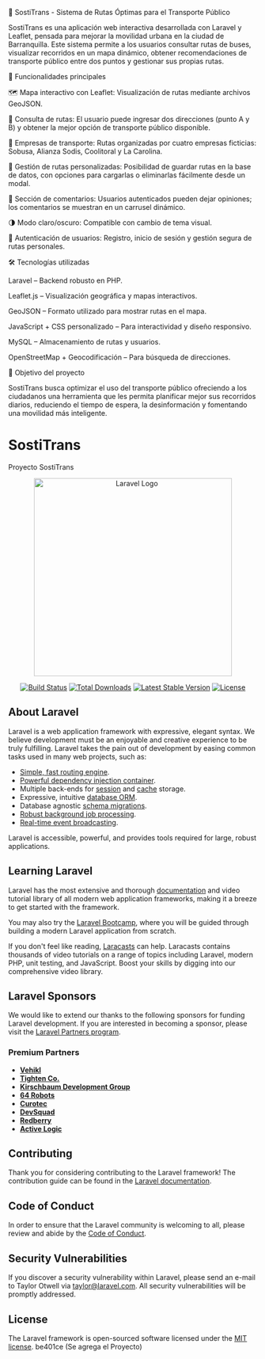 🚌 SostiTrans - Sistema de Rutas Óptimas para el Transporte Público

SostiTrans es una aplicación web interactiva desarrollada con Laravel y Leaflet, pensada para mejorar la movilidad urbana en la ciudad de Barranquilla. Este sistema permite a los usuarios consultar rutas de buses, visualizar recorridos en un mapa dinámico, obtener recomendaciones de transporte público entre dos puntos y gestionar sus propias rutas.

🚀 Funcionalidades principales

🗺️ Mapa interactivo con Leaflet: Visualización de rutas mediante archivos GeoJSON.

🔎 Consulta de rutas: El usuario puede ingresar dos direcciones (punto A y B) y obtener la mejor opción de transporte público disponible.

🚌 Empresas de transporte: Rutas organizadas por cuatro empresas ficticias: Sobusa, Alianza Sodis, Coolitoral y La Carolina.

💾 Gestión de rutas personalizadas: Posibilidad de guardar rutas en la base de datos, con opciones para cargarlas o eliminarlas fácilmente desde un modal.

💬 Sección de comentarios: Usuarios autenticados pueden dejar opiniones; los comentarios se muestran en un carrusel dinámico.

🌗 Modo claro/oscuro: Compatible con cambio de tema visual.

🔐 Autenticación de usuarios: Registro, inicio de sesión y gestión segura de rutas personales.


🛠️ Tecnologías utilizadas

Laravel – Backend robusto en PHP.

Leaflet.js – Visualización geográfica y mapas interactivos.

GeoJSON – Formato utilizado para mostrar rutas en el mapa.

JavaScript + CSS personalizado – Para interactividad y diseño responsivo.

MySQL – Almacenamiento de rutas y usuarios.

OpenStreetMap + Geocodificación – Para búsqueda de direcciones.


🎯 Objetivo del proyecto

SostiTrans busca optimizar el uso del transporte público ofreciendo a los ciudadanos una herramienta que les permita planificar mejor sus recorridos diarios, reduciendo el tiempo de espera, la desinformación y fomentando una movilidad más inteligente.
# SostiTrans
Proyecto SostiTrans

<p align="center"><a href="https://laravel.com" target="_blank"><img src="https://raw.githubusercontent.com/laravel/art/master/logo-lockup/5%20SVG/2%20CMYK/1%20Full%20Color/laravel-logolockup-cmyk-red.svg" width="400" alt="Laravel Logo"></a></p>

<p align="center">
<a href="https://github.com/laravel/framework/actions"><img src="https://github.com/laravel/framework/workflows/tests/badge.svg" alt="Build Status"></a>
<a href="https://packagist.org/packages/laravel/framework"><img src="https://img.shields.io/packagist/dt/laravel/framework" alt="Total Downloads"></a>
<a href="https://packagist.org/packages/laravel/framework"><img src="https://img.shields.io/packagist/v/laravel/framework" alt="Latest Stable Version"></a>
<a href="https://packagist.org/packages/laravel/framework"><img src="https://img.shields.io/packagist/l/laravel/framework" alt="License"></a>
</p>

## About Laravel

Laravel is a web application framework with expressive, elegant syntax. We believe development must be an enjoyable and creative experience to be truly fulfilling. Laravel takes the pain out of development by easing common tasks used in many web projects, such as:

- [Simple, fast routing engine](https://laravel.com/docs/routing).
- [Powerful dependency injection container](https://laravel.com/docs/container).
- Multiple back-ends for [session](https://laravel.com/docs/session) and [cache](https://laravel.com/docs/cache) storage.
- Expressive, intuitive [database ORM](https://laravel.com/docs/eloquent).
- Database agnostic [schema migrations](https://laravel.com/docs/migrations).
- [Robust background job processing](https://laravel.com/docs/queues).
- [Real-time event broadcasting](https://laravel.com/docs/broadcasting).

Laravel is accessible, powerful, and provides tools required for large, robust applications.

## Learning Laravel

Laravel has the most extensive and thorough [documentation](https://laravel.com/docs) and video tutorial library of all modern web application frameworks, making it a breeze to get started with the framework.

You may also try the [Laravel Bootcamp](https://bootcamp.laravel.com), where you will be guided through building a modern Laravel application from scratch.

If you don't feel like reading, [Laracasts](https://laracasts.com) can help. Laracasts contains thousands of video tutorials on a range of topics including Laravel, modern PHP, unit testing, and JavaScript. Boost your skills by digging into our comprehensive video library.

## Laravel Sponsors

We would like to extend our thanks to the following sponsors for funding Laravel development. If you are interested in becoming a sponsor, please visit the [Laravel Partners program](https://partners.laravel.com).

### Premium Partners

- **[Vehikl](https://vehikl.com/)**
- **[Tighten Co.](https://tighten.co)**
- **[Kirschbaum Development Group](https://kirschbaumdevelopment.com)**
- **[64 Robots](https://64robots.com)**
- **[Curotec](https://www.curotec.com/services/technologies/laravel/)**
- **[DevSquad](https://devsquad.com/hire-laravel-developers)**
- **[Redberry](https://redberry.international/laravel-development/)**
- **[Active Logic](https://activelogic.com)**

## Contributing

Thank you for considering contributing to the Laravel framework! The contribution guide can be found in the [Laravel documentation](https://laravel.com/docs/contributions).

## Code of Conduct

In order to ensure that the Laravel community is welcoming to all, please review and abide by the [Code of Conduct](https://laravel.com/docs/contributions#code-of-conduct).

## Security Vulnerabilities

If you discover a security vulnerability within Laravel, please send an e-mail to Taylor Otwell via [taylor@laravel.com](mailto:taylor@laravel.com). All security vulnerabilities will be promptly addressed.

## License

The Laravel framework is open-sourced software licensed under the [MIT license](https://opensource.org/licenses/MIT).
 be401ce (Se agrega el Proyecto)
